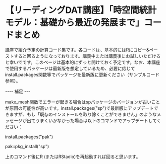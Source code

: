 # 【リーディングDAT講座】「時空間統計モデル：基礎から最近の発展まで」コードまとめ　

講座で紹介予定の計算コード集です。各コードは、基本的にはRにコピー&ペーストすると回るようになっております。講義中または講義後にお試しいただけると幸いでです。このページは基本的にずっと開けておく予定です。なお、本講座で使用するパッケージは最新版を想定しているため、必要に応じてinstall.packages関数等でパッケージを最新版に更新ください（サンプルコード参照）。

---- 補足 ---

make_mesh関数でエラーが起きる場合はspパッケージのバージョンが古いことが原因の可能性が高いです。install.packages("sp")で最新版にアップデートできますが、もし「既存のインストールを取り除くことができません」のようなメッセージが出てうまくいかなかった場合は以下のコマンドでアップデートしてください：

install.packages("pak")

pak::pkg_install("sp")


上のコマンド後にR (またはRStadio)を再起動すれば回ると思います。
